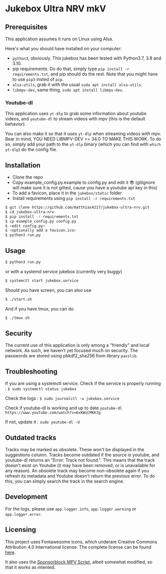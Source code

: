 # Jukebox Ultra NRV mkV
## Prerequisites

This application assumes it runs on Linux using Alsa.

Here's what you should have installed on your computer:
 - `python3`, obviously. This jukebox has been tested with Python3.7, 3.8 and 3.10.
 - pip requirements. Do do that, simply type `pip install -r requirements.txt`, and pip should do the rest. Note that you might have to use `pip3` insted of `pip`.
 - `alsa-utils`, grab it with the usual `sudo apt install alsa-utils`.
 - `libmpv-dev`, same thing, `sudo apt install libmpv-dev`.

### Youtube-dl

This application uses `yt-dlp` to grab some information about youtube videos, and `youtube-dl` to stream videos with mpv (this is the default behavior).

You can also make it so that it uses `yt-dlp` when streaming videos with mpv.
Bear in mind, YOU NEED LIBMPV-DEV >= 34.0 TO MAKE THIS WORK.
To do so, simply add your path to the `yt-dlp` binary (which you can find with `which yt-dlp`) do the config file.

## Installation

 - Clone the repo
 - Copy example_config.py.example to config.py and edit it 😎 (gitignore will make sure it is not gitted, cause you have a youtube api key in this)
 - To add a favicon, place it in the `jukebox/static` folder
 - Install requirements using `pip install -r requirements.txt`
 
 ```bash
 $ git clone https://github.com/matthias4217/jukebox-ultra-nrv.git
 $ cd jukebox-ultra-nrv
 $ pip install -r requirements.txt
 $ cp example_config.py config.py
 $ <edit config.py>
 $ <optionally add a favicon.ico>
 $ python3 run.py
 ```

## Usage

```bash
$ python3 run.py
```

or with a systemd service jukebox (currently very buggy)

```bash
$ systemctl start jukebox.service
```

Should you have screen, you can also use
```bash
$ ./start.sh
```
And if you have tmux, you can do
```bash
$ ./tmux.sh
```

## Security

The current use of this application is only among a "friendly" and local network.
As such, we haven't yet focused much on security.
The passwords are stored using pbkdf2_sha256 from library `passlib`.

## Troubleshooting

If you are using a systemctl service.
Check if the service is properly running :
 `$ sudo systemctl status jukebox`
 
Check the logs :
 `$ sudo journalctl -u jukebox.service`
 
Check if youtube-dl is working and up to date
 `youtube-dl https://www.youtube.com/watch?v=6xKWiCMKKJg`

If not, update it : `sudo youtube-dl -U`


## Outdated tracks

Tracks may be marked as obsolete.
These won't be displayed in the suggestions column.
Tracks become outdated if the source is youtube, and youtube-dl returns an "Error: Track not found.".
This means that the track doesn't exist on Youtube (it may have been removed, or is unavailable for any reason).
An obsolete track may become non-obsolete again if you refresh its metadata and Youtube doesn't return the previous
error.
To do this, you can simply search the track in the search engine.


## Development

For the logs, please use `app.logger.info`, `app.logger.warning` or `app.logger.error`.

## Licensing

This project uses Fontawesome icons, which underare Creative Commons Attribution 4.0
International license. The complete license can be found [here](https://fontawesome.com/license).

It also uses the [Sponsorblock MPV Script](https://github.com/po5/mpv_sponsorblock), albeit somewhat modified, so that it works as intented.
